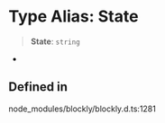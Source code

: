 # Type Alias: State

> **State**: `string`

-

## Defined in

node_modules/blockly/blockly.d.ts:1281
